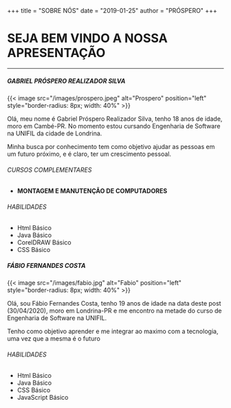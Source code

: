 +++
title = "SOBRE NÓS"
date = "2019-01-25"
author = "PRÓSPERO"
+++

# SEJA BEM VINDO A NOSSA APRESENTAÇÃO

---

##### GABRIEL PRÓSPERO REALIZADOR SILVA 

{{< image src="/images/prospero.jpeg" alt="Prospero" position="left" style="border-radius: 8px; width: 40%" >}}

Olá, meu nome é Gabriel Próspero Realizador Silva, tenho 18 anos de idade, moro em Cambé-PR. No momento estou cursando Engenharia de Software na UNIFIL da cidade de Londrina.

Minha busca por conhecimento tem como objetivo ajudar as pessoas em um futuro próximo, e é claro, ter um crescimento 
pessoal.

###### CURSOS COMPLEMENTARES

- **MONTAGEM E MANUTENÇÃO DE COMPUTADORES**

###### HABILIDADES

- Html Básico
- Java Básico
- CorelDRAW Básico
- CSS Básico

##### FÁBIO FERNANDES COSTA

{{< image src="/images/fabio.jpg" alt="Fabio" position="left" style="border-radius: 8px; width: 40%" >}}

Olá, sou Fábio Fernandes Costa, tenho 19 anos de idade na data deste post (30/04/2020), moro em Londrina-PR e me encontro na metade do curso de Engenharia de Software na UNIFIL.

Tenho como objetivo aprender e me integrar ao maximo com a tecnologia, uma vez que a mesma é o futuro

###### HABILIDADES

- Html Básico
- Java Básico
- CSS Básico
- JavaScript Básico
